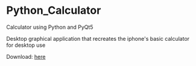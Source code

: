 # Python_Calculator
Calculator using Python and PyQt5

Desktop graphical application that recreates the iphone's basic calculator for desktop use

Download: [here](https://github.com/ryand6/Python_Calculator/releases)
